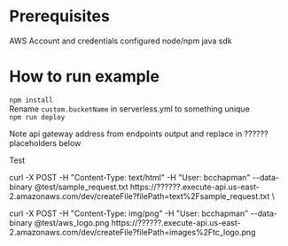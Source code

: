 # Prerequisites 
AWS Account and credentials configured
node/npm
java sdk

# How to run example
`npm install` \
Rename `custom.bucketName` in serverless.yml to something unique \
`npm run deploy`

Note api gateway address from endpoints output and replace in ?????? placeholders below

Test

curl -X POST -H "Content-Type: text/html" -H "User: bcchapman" --data-binary @test/sample_request.txt https://??????.execute-api.us-east-2.amazonaws.com/dev/createFile?filePath=text%2Fsample_request.txt \

curl -X POST -H "Content-Type: img/png" -H "User: bcchapman" --data-binary @test/aws_logo.png https://??????.execute-api.us-east-2.amazonaws.com/dev/createFile?filePath=images%2Ftc_logo.png
